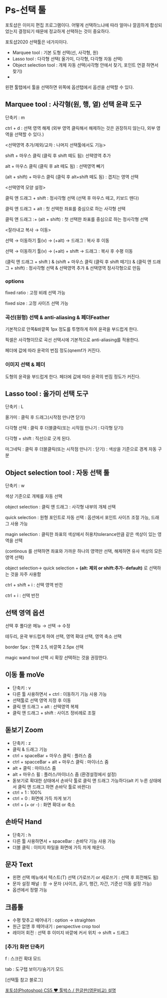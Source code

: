 # Ps-선택 툴

포토샵은 이미지 편집 프로그램이다. 어떻게 선택하느냐에 따라 얼마나 깔끔하게 합성되었는지 결정되기 때문에 정교하게 선택하는 것이 중요하다. 

포토샵2020 선택툴은 네가지이다.

- Marquee tool : 기본 도형 선택(선, 사각형, 원)
- Lasso tool : 다각형 선택( 올가미, 다각형, 다각형 자동 선택)
- Object selection tool : 개체 자동 선택(사각형 안에서 찾기, 포인트 연결 하면서 찾기)
- 

왼편 툴탭에서 툴을 선택하면 위쪽에 옵션탭에서 옵션을 선택할 수 있다. 

## Marquee tool : 사각형(원, 행, 열) 선택 윤곽 도구

단축키 : m

ctrl + d : 선택 영역 해제 (외부 영역 클릭해서 해제하는 것은 권장하지 않는다, 외부 영역을 선택할 수 있다.)

<선택영역 추가/제외/교차 : 나머지 선택툴에서도 기능>

shift + 마우스 클릭 (클릭 후 shift 떼도 됨): 선택영역 추가

alt + 마우스 클릭 (클릭 후 alt 떼도 됨) : 선택영역 빼기

(alt + shift)  +  마우스 클릭 (클릭 후 alt+shift 떼도 됨) : 겹치는 영역 선택

<선택영역 모양 설정>

클릭 앤 드래그 + shift : 정사각형 선택 (선택 후 마우스 떼고, 키보드 뗀다)

클릭 앤 드래그 + alt : 첫 선택한 좌표를 중심으로 하는 사각형 선택

클릭 앤 드래그 :+ (alt + shift) : 첫 선택한 좌표를 중심으로 하는 정사각형 선택

<잘라내고 복사 → 이동>

선택 → 이동하기 툴(v) → (+alt) → 드래그 : 복사 후 이동

선택 → 이동하기 툴(v) → (+alt)  + shift  → 드래그 : 복사 후 수평 이동 

(클릭 앤 드래그 + shift ) & (shift + 마우스 클릭 (클릭 후 shift 떼기)) & (클릭 앤 드래그 + shift) : 정사각형 선택 & 선택영역 추가 & 선택영역 정사각형으로 만듬

### options

fixed ratio : 고정 비례 선택 가능 

fixed size : 고정 사이즈 선택 가능

### 곡선(원형) 선택 & anti-aliasing & 페더Feather

기본적으로 안쪽&바깥쪽 1px 정도를 투명하게 하여 윤곽을 부드럽게 한다. 

픽셀은 사각형이므로 곡선 선택시에 기본적으로 anti-aliasing를 적용한다. 

페더에 값에 따라 윤곽의 번짐 정도(qnemf가 커진다.

### 이미지 선택 &  페더

도형의 윤곽을 부드럽게 한다. 페더에 값에 따라 윤곽의 번짐 정도가 커진다.

## Lasso tool : 올가미 선택 도구

단축키 : L

올가미 : 클릭 후 드래그(시작점 만나면 닫기)

다각형 선택 : 클릭 후 더블클릭(또는 시작점 만나기 : 다각형 닫기) 

다각형 + shift :  직선으로 긋게 된다.

마그네틱 : 클릭 후 더블클릭(또는 시작점 만나기 : 닫기)  : 색상을 기준으로 경계 자동 구분

## Object selection tool : 자동 선택 툴

단축키 : w

색상 기준으로 개체를 자동 선택

object selection : 클릭 앤 드래그 : 사각형 내부의 개체 선택

quick selection : 원형 포인트로 자동 선택 : 옵션에서 포인트 사이즈 조절 가능, 드래그 사용 가능

magin selection : 클릭한 좌표의 색상에서 허용치tolerance만큼 같은 색상이 있는 영역을 선택

(continous 를 선택하면 좌표와 가까운 하나의 영역만 선택, 해제하면 유사 색상의 모든 영역 선택)

object selection→ quick selection + **(alt: 제외 or shift:추가- default)** 로 선택하는 것을 자주 사용함

ctrl + shift + i : 선택 영역 반전 

ctrl + i : 선택 반전

## 선택 영역 옵션

선택 후 풀다운 메뉴 → 선택 → 수정 

테두리, 윤곽 부드럽게 하여 선택, 영역 확대 선택, 영역 축소 선택

border 5px : 안쪽 2.5, 바깥쪽 2.5px 선택

magic wand tool 선택 시 확장 선택하는 것을 권장한다. 

## 이동 툴 moVe

- 단축키 : v
- 다른 툴 사용하면서 + ctrl : 이동하기 기능 사용 가능
- 선택툴로 선택 영역 지정 후 이동
- 클릭 앤 드래그 + alt : 선택영역 복제
- 클릭 앤 드래그 + shift : 사이즈 정비례로 조절

## 돋보기 Zoom

- 단축키 : z
- 클릭 & 드래그 기능
- ctrl + spaceBar + 마우스 클릭 : 플러스 줌
- ctrl + spacceBar + alt + 마우스 클릭 : 마이너스 줌
- alt + 클릭  : 마이너스 줌
- alt + 마우스 휠 : 플러스/마이너스 줌 (환경설정에서 설정)
- 돋보기로 확대한 상태에서 손바닥 툴로 클릭 앤 드래그 가능하다(alt 키 누른 상태에서 클릭 앤 드래그 하면 손바닥 툴로 바뀐다)
- ctrl + 1 : 100%
- ctrl + 0 : 화면에 가득 차게 보기
- ctrl + (+ or -) : 화면 확대 or 축소

## 손바닥 Hand

- 단축기 : h
- 다른 툴 사용하면서 + spaceBar : 손바닥 기능 사용 가능
- 더블 클릭 : 이미지 파일을 화면에 가득 차게 채운다.

## 문자 Text

- 왼편 선택 메뉴에서 텍스트(T) 선택 (가로쓰기 or 세로쓰기 : 선택 후 회전해도 됨)
- 문자 설정 패널 : 창 → 문자 (사이즈, 굵기, 행간, 자간, 기준선 이동 설정 가능)
- 옵션에서 정렬 가능

## 크롭툴

- 수평 맞추고 떼어내기 : option → straighten
- 원근 없앤 후 떼어내기 : perspective crop tool
- 레이어 회전 : 선택 후 이미지 바깥에 커서 위치 → shift + 드래그

### [추가] 화면 단축키

f : 스크린 확대 모드

tab : 도구탭 보이기/숨기기 모드

[선택툴 참고 블로그] 

[포토샵(Photoshop) CS5 ♥ 툴박스 / 한글판(영문비교) 설명](http://blog.daum.net/aetangu/17769345)